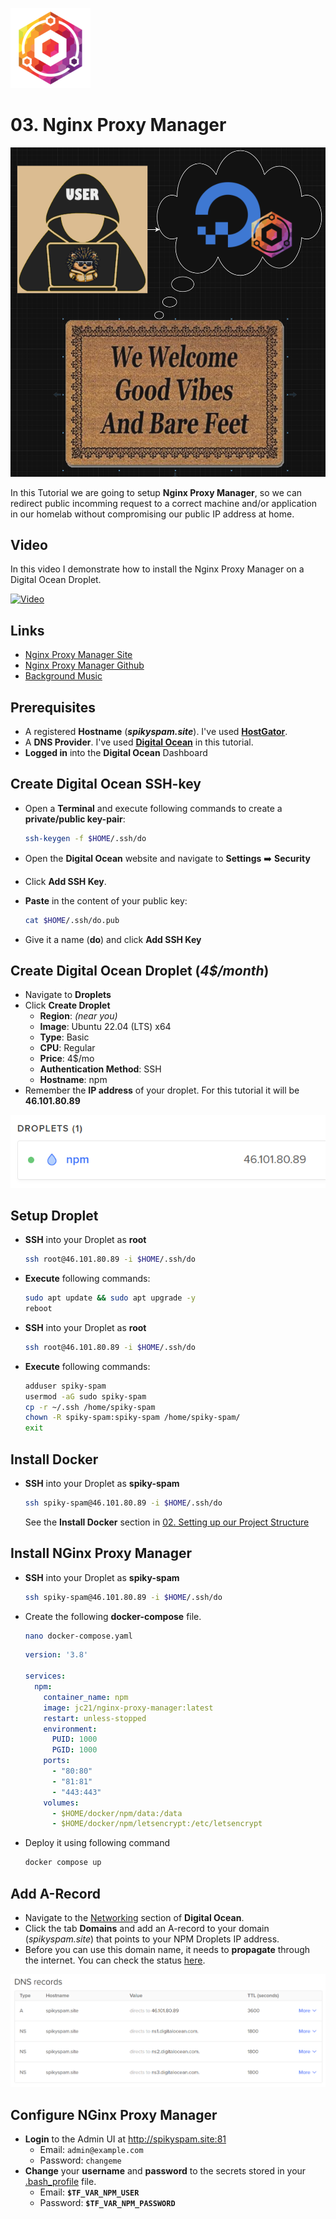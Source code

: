 ![NPM Logo](_assets/images/nginx_proxy.png)
# 03. Nginx Proxy Manager

![NPM Banner](_assets/images/nginx_proxy_banner.png)

In this Tutorial we are going to setup **Nginx Proxy Manager**, so we can redirect public incomming request to a correct machine and/or application in our homelab without compromising our public IP address at home.

## Video

In this video I demonstrate how to install the Nginx Proxy Manager on a Digital Ocean Droplet.

[![Video](_assets/images/nginx_proxy-video.png)](https://youtu.be/XXXXXXXXXXXXXXXXXXXXXXX)

## Links

- [Nginx Proxy Manager Site](https://nginxproxymanager.com)
- [Nginx Proxy Manager Github](https://github.com/NginxProxyManager/nginx-proxy-manager)
- [Background Music](https://freesound.org/people/Seth_Makes_Sounds/sounds/670039/)

## Prerequisites

- A registered **Hostname** (***spikyspam.site***). I've used **[HostGator](https://www.hostgator.com)**.
- A **DNS Provider**. I've used **[Digital Ocean](https://digitalocean.com)** in this tutorial.
- **Logged in** into the **Digital Ocean** Dashboard

## Create Digital Ocean SSH-key

- Open a **Terminal** and execute following commands to create a **private/public key-pair**:
  ```bash
  ssh-keygen -f $HOME/.ssh/do
  ```

- Open the **Digital Ocean** website and navigate to **Settings** ➡️ **Security** 
- Click **Add SSH Key**.
- **Paste** in the content of your public key: 
  ```bash
  cat $HOME/.ssh/do.pub
  ```

- Give it a name (**do**) and click **Add SSH Key**

## Create Digital Ocean Droplet (*4$/month*)

- Navigate to **Droplets**
- Click **Create Droplet**
  - **Region**: *(near you)*
  - **Image**: Ubuntu 22.04 (LTS) x64
  - **Type**: Basic
  - **CPU**: Regular
  - **Price**: 4$/mo
  - **Authentication Method**: SSH
  - **Hostname**: npm
- Remember the **IP address** of your droplet. For this tutorial it will be **46.101.80.89**

![NPM IP Address](_assets/images/ip.png)

## Setup Droplet

- **SSH** into your Droplet as **root**
  ```bash
  ssh root@46.101.80.89 -i $HOME/.ssh/do
  ```

- **Execute** following commands:
  ```bash
  sudo apt update && sudo apt upgrade -y
  reboot
  ```

- **SSH** into your Droplet as **root**
  ```bash
  ssh root@46.101.80.89 -i $HOME/.ssh/do
  ```

- **Execute** following commands:
  ```bash
  adduser spiky-spam
  usermod -aG sudo spiky-spam
  cp -r ~/.ssh /home/spiky-spam
  chown -R spiky-spam:spiky-spam /home/spiky-spam/
  exit
  ```

## Install Docker

- **SSH** into your Droplet as **spiky-spam**
  ```bash
  ssh spiky-spam@46.101.80.89 -i $HOME/.ssh/do
  ```
  See the **Install Docker** section in [02. Setting up our Project Structure](../02_setting_up_our_project_structure/README.md#install-docker) 

## Install NGinx Proxy Manager

- **SSH** into your Droplet as **spiky-spam**
  ```bash
  ssh spiky-spam@46.101.80.89 -i $HOME/.ssh/do
  ```

- Create the following **docker-compose** file.

  ```bash
  nano docker-compose.yaml
  ```

  ```yaml
  version: '3.8'

  services:
    npm: 
      container_name: npm
      image: jc21/nginx-proxy-manager:latest
      restart: unless-stopped
      environment:
        PUID: 1000
        PGID: 1000
      ports:
        - "80:80"
        - "81:81"
        - "443:443"
      volumes:
        - $HOME/docker/npm/data:/data
        - $HOME/docker/npm/letsencrypt:/etc/letsencrypt
  ```

- Deploy it using following command
  ```bash
  docker compose up
  ```

## Add A-Record 

- Navigate to the [Networking](https://cloud.digitalocean.com/networking) section of **Digital Ocean**.
- Click the tab **Domains** and add an A-record to your domain (*spikyspam.site*) that points to your NPM Droplets IP address.
- Before you can use this domain name, it needs to **propagate** through the internet. You can check the status [here](https://dnschecker.org/).

![Digital Ocean DNS](_assets/images/dns.png)

## Configure NGinx Proxy Manager

- **Login** to the Admin UI at http://spikyspam.site:81
    - Email: `admin@example.com`
    - Password: `changeme`
- **Change** your **username** and **password** to the secrets stored in your  [.bash_profile](../SS/.bash_profile_public) file.
  - Email: **`$TF_VAR_NPM_USER`**
  - Password: **`$TF_VAR_NPM_PASSWORD`**
